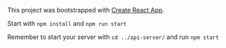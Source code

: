 This project was bootstrapped with [Create React App](https://github.com/facebookincubator/create-react-app).

Start with `npm install` and `npm run start`

Remember to start your server with `cd ../api-server/` and run `npm start`